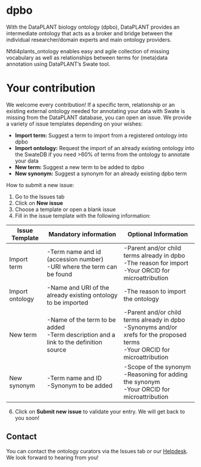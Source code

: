 # dpbo 

With the DataPLANT biology ontology (dpbo), DataPLANT provides an intermediate ontology that acts as a broker and bridge between the individual researcher/domain experts and main ontology providers.  

Nfdi4plants_ontology enables easy and agile collection of missing vocabulary as well as relationships between terms for (meta)data annotation using DataPLANT’s Swate tool. 

# Your contribution

We welcome every contribution! If a specific term, relationship or an existing external ontology needed for annotating your data with Swate is missing from the DataPLANT database, you can open an issue. We provide a variety of issue templates depending on your wishes: 

- **Import term:** Suggest a term to import from a registered ontology into dpbo
- **Import ontology:** Request the import of an already existing ontology into the SwateDB if you need >60% of terms from the ontology to annotate your data 
- **New term:** Suggest a new term to be added to dpbo
- **New synonym:** Suggest a synonym for an already existing dpbo term


How to submit a new issue:

1. Go to the Issues tab 
2. Click on **New issue** 
3. Choose a template or open a blank issue 
4. Fill in the issue template with the following information:

| **Issue Template** | **Mandatory information** | **Optional Information** |
| --- | --- | --- |
| Import term | -Term name and id (accession number)<br/>  -URI where the term can be found  | -Parent and/or child terms already in dpbo<br/>  -The reason for import<br/>  -Your ORCID for microattribution |
| Import ontology | -Name and URI of the already existing ontology to be imported | -The reason to import the ontology |
| New term | -Name of the term to be added<br/> -Term description and a link to the definition source | -Parent and/or child terms already in dpbo<br/> -Synonyms and/or xrefs for the proposed terms<br/> -Your ORCID for microattribution<br/>
| New synonym | -Term name and ID<br/> -Synonym to be added | -Scope of the synonym<br/> -Reasoning for adding the synonym<br/> -Your ORCID for microattribution | 

6. Click on **Submit new issue** to validate your entry. We will get back to you soon!


## Contact  
You can contact the ontology curators via the Issues tab or our [Helpdesk](https://helpdesk.nfdi4plants.org/). We look forward to hearing from you!
